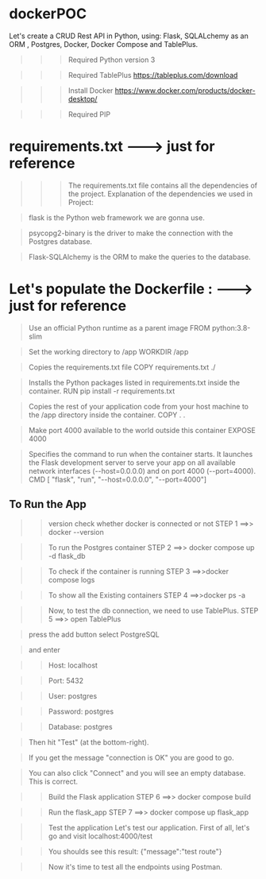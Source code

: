 # dockerPOC
Let's create a CRUD Rest API in Python, using:
Flask, SQLALchemy as an ORM , Postgres, Docker, Docker Compose and TablePlus.

>>> Required Python version 3

>>> Required TablePlus  https://tableplus.com/download

>>> Install Docker https://www.docker.com/products/docker-desktop/
    

>>> Required PIP 

# requirements.txt ---> just for reference 
>>> The requirements.txt file contains all the dependencies of the project.
Explanation of the dependencies we used in Project:

  > flask is the Python web framework we are gonna use.

  > psycopg2-binary is the driver to make the connection with the Postgres database.

  > Flask-SQLAlchemy is the ORM to make the queries to the database.


# Let's populate the Dockerfile : ---> just for reference 

> Use an official Python runtime as a parent image
  FROM python:3.8-slim

> Set the working directory to /app
  WORKDIR /app

>  Copies the requirements.txt file 
  COPY requirements.txt ./

> Installs the Python packages listed in requirements.txt inside the container.
  RUN pip install -r requirements.txt

> Copies the rest of your application code from your host machine to the /app directory inside the container.
  COPY . .

> Make port 4000 available to the world outside this container
  EXPOSE 4000

> Specifies the command to run when the container starts. It launches the Flask development server to serve your app on all available network
 interfaces (--host=0.0.0.0) and on port 4000 (--port=4000).
 CMD [ "flask", "run", "--host=0.0.0.0", "--port=4000"]


## To Run the App
>>version check whether docker is connected or not 
STEP 1 ==>> docker --version

>>To run the Postgres container
STEP 2 ==>> docker compose up -d flask_db

>>To check if the container is running
STEP 3 ==>>docker compose logs

>>To show all the Existing containers
STEP 4 ==>>docker ps -a


>>Now, to test the db connection, we need to use TablePlus.
STEP 5 ==>>
> open TablePlus 

> press the add button select PostgreSQL 

> and enter 

   >>Host: localhost

   >>Port: 5432

   >>User: postgres

   >>Password: postgres

   >>Database: postgres

> Then hit "Test" (at the bottom-right).

> If you get the message "connection is OK" you are good to go.

> You can also click "Connect" and you will see an empty database. This is correct.

 
>>Build the Flask application
STEP 6 ==>>
docker compose build

>>Run the flask_app 
STEP 7 ==>>
docker compose up flask_app

>> Test the application
   Let's test our application. First of all, let's go and visit localhost:4000/test

>> You shoulds see this result:
   {"message":"test route"}

>> Now it's time to test all the endpoints using Postman.